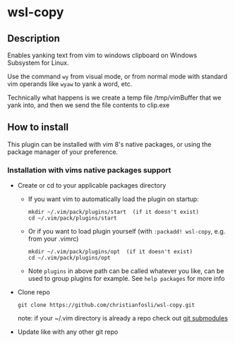 # wsl-copy

## Description

Enables yanking text from vim to windows clipboard on Windows Subsystem for Linux.

Use the command `wy` from visual mode, or from normal mode with standard vim operands
like `wyaw` to yank a word, etc.

Technically what happens is we create a temp file /tmp/vimBuffer that we yank into,
and then we send the file contents to clip.exe

## How to install

This plugin can be installed with vim 8's native packages,
or using the package manager of your preference.

### Installation with vims native packages support

* Create or cd to your applicable packages directory

  * If you want vim to automatically load the plugin on startup:

      ```
      mkdir ~/.vim/pack/plugins/start  (if it doesn't exist)
      cd ~/.vim/pack/plugins/start
      ```

  * Or if you want to load plugin yourself (with `:packadd! wsl-copy`,
    e.g. from your .vimrc)

      ```
      mkdir ~/.vim/pack/plugins/opt  (if it doesn't exist)
      cd ~/.vim/pack/plugins/opt
      ```

  * Note `plugins` in above path can be called whatever you like,
    can be used to group plugins for example. See `help packages` for more info

* Clone repo

    ```
    git clone https://github.com/christianfosli/wsl-copy.git
    ```
    note: if your ~/.vim directory is already a repo check out
    [git submodules](https://git-scm.com/book/en/v2/Git-Tools-Submodules)

* Update like with any other git repo 
